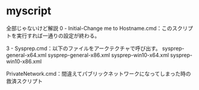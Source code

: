 # myscript

全部じゃないけど解説
0 - Initial-Change me to Hostname.cmd：このスクリプトを実行すれば一通りの設定が終わる。

3 - Sysprep.cmd：以下のファイルをアークテクチャで呼び出す。
sysprep-general-x64.xml	
sysprep-general-x86.xml
sysprep-win10-x64.xml
sysprep-win10-x86.xml

PrivateNetwork.cmd：間違えてパブリックネットワークになってしまった時の救済スクリプト
